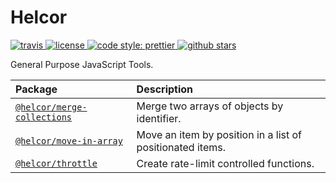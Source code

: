 # Helcor

<a href="https://travis-ci.org/romelperez/helcor">
  <img src="https://img.shields.io/travis/romelperez/helcor.svg" alt="travis" />
</a>
<a href="https://github.com/romelperez/helcor/blob/master/LICENSE">
  <img src="https://img.shields.io/github/license/romelperez/helcor.svg?maxAge=2592000" alt="license" />
</a>
<a href="https://github.com/prettier/prettier">
  <img src="https://img.shields.io/badge/code_style-prettier-ff69b4.svg?style=flat-square" alt="code style: prettier">
</a>
<a href="https://github.com/romelperez/helcor">
  <img src="https://img.shields.io/github/stars/romelperez/helcor.svg?style=social&label=stars" alt="github stars" />
</a>

General Purpose JavaScript Tools.

| Package | Description |
| :------------- | :------------- |
| [`@helcor/merge-collections`](./packages/merge-collections) | Merge two arrays of objects by identifier. |
| [`@helcor/move-in-array`](./packages/move-in-array) | Move an item by position in a list of positionated items. |
| [`@helcor/throttle`](./packages/throttle) | Create rate-limit controlled functions. |
